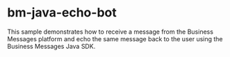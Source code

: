 # bm-java-echo-bot
This sample demonstrates how to receive a message from the Business Messages platform and echo the same message back to the user using the Business Messages Java SDK.
